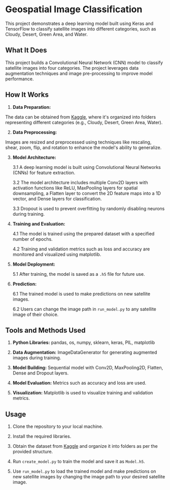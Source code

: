 # Geospatial Image Classification

This project demonstrates a deep learning model built using Keras and TensorFlow to classify satellite images into different categories, such as Cloudy, Desert, Green Area, and Water.

## What It Does

This project builds a Convolutional Neural Network (CNN) model to classify satellite images into four categories. The project leverages data augmentation techniques and image pre-processing to improve model performance.

## How It Works

1. **Data Preparation:**

The data can be obtained from [Kaggle](https://www.kaggle.com/datasets/mahmoudreda55/satellite-image-classification/data), where it's organized into folders representing different categories (e.g., Cloudy, Desert, Green Area, Water).


2. **Data Preprocessing:**

Images are resized and preprocessed using techniques like rescaling, shear, zoom, flip, and rotation to enhance the model's ability to generalize.


3. **Model Architecture:**

    3.1 A deep learning model is built using Convolutional Neural Networks (CNNs) for feature extraction.
 
   3.2 The model architecture includes multiple Conv2D layers with activation functions like ReLU, MaxPooling layers for spatial downsampling, a Flatten layer to convert the 2D feature maps into a 1D vector, and Dense layers for classification.
  
   3.3 Dropout is used to prevent overfitting by randomly disabling neurons during training.

4. **Training and Evaluation:**

   4.1 The model is trained using the prepared dataset with a specified number of epochs.

   4.2  Training and validation metrics such as loss and accuracy are monitored and visualized using matplotlib.


5. **Model Deployment:**

   5.1 After training, the model is saved as a `.h5` file for future use.


6. **Prediction:**

    6.1 The trained model is used to make predictions on new satellite images.

    6.2 Users can change the image path in `run_model.py` to any satellite image of their choice.



## Tools and Methods Used

1. **Python Libraries:** pandas, os, numpy, sklearn, keras, PIL, matplotlib
 
2. **Data Augmentation:** ImageDataGenerator for generating augmented images during training.

3. **Model Building:** Sequential model with Conv2D, MaxPooling2D, Flatten, Dense and Dropout layers.

4. **Model Evaluation:** Metrics such as accuracy and loss are used.

5. **Visualization:** Matplotlib is used to visualize training and validation metrics.


## Usage

1. Clone the repository to your local machine.
   
2. Install the required libraries.
   
3. Obtain the dataset from [Kaggle](https://www.kaggle.com/datasets/mahmoudreda55/satellite-image-classification/data) and organize it into folders as per the provided structure.
   
4. Run `create_model.py` to train the model and save it as `Model.h5`.
   
5. Use `run_model.py` to load the trained model and make predictions on new satellite images by changing the image path to your desired satellite image.


